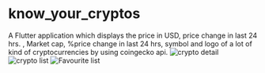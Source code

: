 # know_your_cryptos

A Flutter application which displays the price in USD, price change in last 24 hrs. , Market cap, %price change in last 24 hrs, symbol and logo of a lot of kind of cryptocurrencies by using coingecko api.
![crypto detail](https://user-images.githubusercontent.com/68854742/150649155-f13af58c-9f29-42f8-9a06-5b88a87e0238.jpg) ![crypto list](https://user-images.githubusercontent.com/68854742/150649158-a3ea6e80-0a65-4680-81e3-0c7212693c31.jpg) ![Favourite list](https://user-images.githubusercontent.com/68854742/150649159-d3e96ce1-d097-42a7-b77c-89c39351d18c.jpg)
